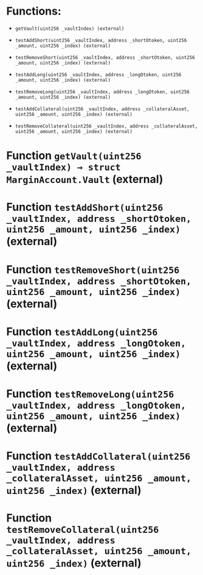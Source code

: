 # Functions:

- `getVault(uint256 _vaultIndex) (external)`

- `testAddShort(uint256 _vaultIndex, address _shortOtoken, uint256 _amount, uint256 _index) (external)`

- `testRemoveShort(uint256 _vaultIndex, address _shortOtoken, uint256 _amount, uint256 _index) (external)`

- `testAddLong(uint256 _vaultIndex, address _longOtoken, uint256 _amount, uint256 _index) (external)`

- `testRemoveLong(uint256 _vaultIndex, address _longOtoken, uint256 _amount, uint256 _index) (external)`

- `testAddCollateral(uint256 _vaultIndex, address _collateralAsset, uint256 _amount, uint256 _index) (external)`

- `testRemoveCollateral(uint256 _vaultIndex, address _collateralAsset, uint256 _amount, uint256 _index) (external)`

# Function `getVault(uint256 _vaultIndex) → struct MarginAccount.Vault` (external)

# Function `testAddShort(uint256 _vaultIndex, address _shortOtoken, uint256 _amount, uint256 _index)` (external)

# Function `testRemoveShort(uint256 _vaultIndex, address _shortOtoken, uint256 _amount, uint256 _index)` (external)

# Function `testAddLong(uint256 _vaultIndex, address _longOtoken, uint256 _amount, uint256 _index)` (external)

# Function `testRemoveLong(uint256 _vaultIndex, address _longOtoken, uint256 _amount, uint256 _index)` (external)

# Function `testAddCollateral(uint256 _vaultIndex, address _collateralAsset, uint256 _amount, uint256 _index)` (external)

# Function `testRemoveCollateral(uint256 _vaultIndex, address _collateralAsset, uint256 _amount, uint256 _index)` (external)
